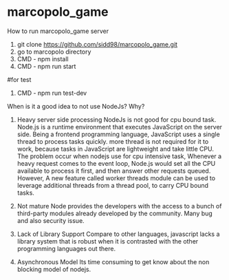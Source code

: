 # marcopolo_game

How to run marcopolo_game server

1. git clone  https://github.com/sidd98/marcopolo_game.git
2. go to marcopolo directory
3. CMD -  npm install
4. CMD -  npm run start

#for test
1. CMD - npm run test-dev


When is it a good idea to not use NodeJs? Why?

1. Heavy server side processing
   NodeJs is not good for cpu bound task. Node.js is a runtime environment that executes JavaScript on the server side. Being a frontend programming language, JavaScript uses a single thread to process tasks quickly. more thread is not required for it to work, because tasks in JavaScript are lightweight and take little CPU.
   The problem occur when nodejs use for cpu intensive task, Whenever a heavy request comes to the event loop, Node.js would set all the CPU available to process it first, and then answer other requests queued.
   However,
   A new feature called worker threads module can be used to leverage additional threads from a thread pool, to carry CPU bound tasks.

2. Not mature
   Node provides the developers with the access to a bunch of third-party modules already developed by the community. Many bug and also security issue.

3. Lack of Library Support
   Compare to other languages, javascript lacks a library system that is robust when it is contrasted with the other programming languages out there.

4. Asynchronous Model
   Its time consuming to get know about the non blocking model of nodejs.

